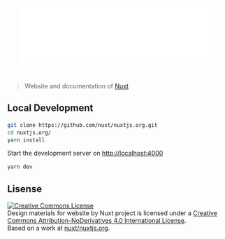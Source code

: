 <p align="center"><img align="center" src="./.github/logo.svg"/></p><br/>

> Website and documentation of [Nuxt](https://nuxtjs.org/)

## Local Development

```bash
git clone https://github.com/nuxt/nuxtjs.org.git
cd nuxtjs.org/
yarn install
```

Start the development server on [http://localhost:4000](http://localhost:4000)

```bash
yarn dev
```

## Lisense

<a rel="license" href="http://creativecommons.org/licenses/by-nd/4.0/"><img alt="Creative Commons License" style="border-width:0" src="https://i.creativecommons.org/l/by-nd/4.0/88x31.png" /></a><br /><span xmlns:dct="http://purl.org/dc/terms/" property="dct:title">Design materials for website</span> by <span xmlns:cc="http://creativecommons.org/ns#" property="cc:attributionName">Nuxt project</span> is licensed under a <a rel="license" href="http://creativecommons.org/licenses/by-nd/4.0/">Creative Commons Attribution-NoDerivatives 4.0 International License</a>.<br />Based on a work at <a xmlns:dct="http://purl.org/dc/terms/" href="https://github.com/nuxt/nuxtjs.org" rel="dct:source">nuxt/nuxtjs.org</a>.


